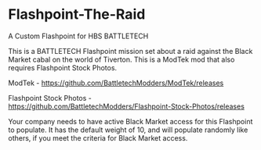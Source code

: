 # Flashpoint-The-Raid
A Custom Flashpoint for HBS BATTLETECH

This is a BATTLETECH Flashpoint mission set about a raid against the Black Market cabal on the world of Tiverton.  This is a ModTek mod that also requires Flashpoint Stock Photos.

ModTek -
https://github.com/BattletechModders/ModTek/releases

Flashpoint Stock Photos -
https://github.com/BattletechModders/Flashpoint-Stock-Photos/releases

Your company needs to have active Black Market access for this Flashpoint to populate. It has the default weight of 10, and will populate randomly like others, if you meet the criteria for Black Market access.
